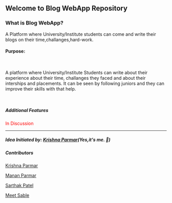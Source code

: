 <h2>Welcome to Blog WebApp Repository</h2>
<h3>What is Blog WebApp?</h3>
<p> A Platform where University/Institute students can come and write their blogs on their time,challanges,hard-work.</p>
<h4><strong> Purpose:</strong></h4><br>
<p>A platform where University/Institute Students can write about their experience about their time, challanges they faced and  about their interships and placements. It can be seen by following juniors and they can improve their skills with that help.</p><br>
<h5>Additional Features</h5>
<p style="color:red">In Discussion</p>
<hr>
<h5>Idea Initiated by: <a href="https://github.com/ParmarKrishna">Krishna Parmar</a>(Yes,it's me. 🙂)
<h5>Contributors</h5>
<p><a href="https://github.com/ParmarKrishna">Krishna Parmar</a></p>
<p><a href="https://github.com/mananv1791">Manan Parmar</a></p>
<p><a href="https://github.com/sarthakhp">Sarthak Patel</a></p>
<p><a href="https://github.com/MeetSable">Meet Sable</a>
